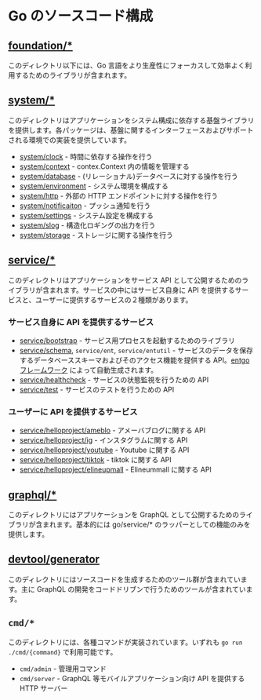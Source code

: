 # Go のソースコード構成

## [foundation/\*](./foundation)

このディレクトリ以下には、Go 言語をより生産性にフォーカスして効率よく利用するためのライブラリが含まれます。

## [system/\*](./system)

このディレクトリはアプリケーションをシステム構成に依存する基盤ライブラリを提供します。各パッケージは、基盤に関するインターフェースおよびサポートされる環境での実装を提供しています。

- [system/clock](system/clock) - 時間に依存する操作を行う
- [system/context](system/context) - contex.Context 内の情報を管理する
- [system/database](system/database) - (リレーショナル)データベースに対する操作を行う
- [system/environment](system/environment) - システム環境を構成する
- [system/http](system/http) - 外部の HTTP エンドポイントに対する操作を行う
- [system/notificaiton](system/notification) - プッシュ通知を行う
- [system/settings](system/settings) - システム設定を構成する
- [system/slog](system/slog) - 構造化ロギングの出力を行う
- [system/storage](system/storage) - ストレージに関する操作を行う

## [service/\*](./service)

このディレクトリはアプリケーションをサービス API として公開するためのライブラリが含まれます。サービスの中にはサービス自身に API を提供するサービスと、ユーザーに提供するサービスの２種類があります。

### サービス自身に API を提供するサービス

- [service/bootstrap](service/bootstrap) - サービス用プロセスを起動するためのライブラリ
- [service/schema](service/schema), `service/ent`, `service/entutil` - サービスのデータを保存するデータベーススキーマおよびそのアクセス機能を提供する API。[entgo フレームワーク](https://entgo.io/) によって自動生成されます。
- [service/healthcheck](service/schema) - サービスの状態監視を行うための API
- [service/test](service/test) - サービスのテストを行うための API

### ユーザーに API を提供するサービス

- [service/helloproject/ameblo](service/ameblo) - アメーバブログに関する API
- [service/helloproject/ig](service/helloproject/ig) - インスタグラムに関する API
- [service/helloproject/youtube](service/helloproject/youtube) - Youtube に関する API
- [service/helloproject/tiktok](service/helloproject/tiktok) - tiktok に関する API
- [service/helloproject/elineupmall](service/helloproject/tiktok) - Elineummall に関する API

## [graphql/\*](./graphql)

このディレクトリにはアプリケーションを GraphQL として公開するためのライブラリが含まれます。基本的には go/service/\* のラッパーとしての機能のみを提供します。

## [devtool/generator](./devtool/generator)

このディレクトリにはソースコードを生成するためのツール群が含まれています。主に GraphQL の開発をコードドリブンで行うためのツールが含まれています。

## `cmd/*`

このディレクトリには、各種コマンドが実装されています。いずれも `go run ./cmd/{command}` で利用可能です。

- `cmd/admin` - 管理用コマンド
- `cmd/server` - GraphQL 等モバイルアプリケーション向け API を提供する HTTP サーバー
